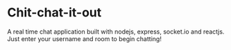 # Chit-chat-it-out
A real time chat application built with nodejs, express, socket.io and reactjs. Just enter your username and room to begin chatting!
